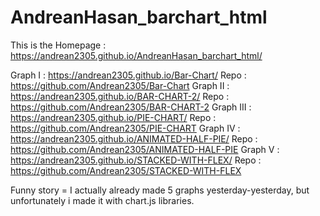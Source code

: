 # AndreanHasan_barchart_html

This is the Homepage : https://andrean2305.github.io/AndreanHasan_barchart_html/

Graph I : https://andrean2305.github.io/Bar-Chart/     Repo : https://github.com/Andrean2305/Bar-Chart
Graph II : https://andrean2305.github.io/BAR-CHART-2/   Repo : https://github.com/Andrean2305/BAR-CHART-2
Graph III : https://andrean2305.github.io/PIE-CHART/    Repo : https://github.com/Andrean2305/PIE-CHART
Graph IV : https://andrean2305.github.io/ANIMATED-HALF-PIE/   Repo : https://github.com/Andrean2305/ANIMATED-HALF-PIE
Graph V : https://andrean2305.github.io/STACKED-WITH-FLEX/    Repo : https://github.com/Andrean2305/STACKED-WITH-FLEX

Funny story = I actually already made 5 graphs yesterday-yesterday, but unfortunately i made it with chart.js libraries.
